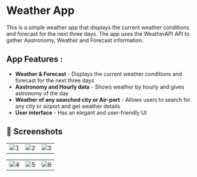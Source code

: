 # Weather App

This is a simple weather app that displays the current weather conditions and forecast for the next three days. The app uses the WeatherAPI API to gather Aastronomy, Weather and Forecast information.

## App Features :
- **Weather & Forecast** - Displays the current weather conditions and forecast for the next three days
- **Aastronomy and Hourly data** - Shows weather by hourly and gives astronomy of the day
- **Weather of any searched city or Air-port** - Allows users to search for any city or airport and get weather details
- **User interface** - Has an elegant and user-friendly UI

## 📸 Screenshots


|   |   |   |
|---|---|---|
|![1](https://user-images.githubusercontent.com/95186825/224480873-608917f7-b9b3-4e82-99b9-3773d5437377.jpg)|![2](https://user-images.githubusercontent.com/95186825/224480875-d14ffa53-246c-4e30-95bf-ba800b085991.jpg)|![3](https://user-images.githubusercontent.com/95186825/224480879-ab88b781-8059-4122-bc04-ff4545e5753e.jpg)


|   |   |   |
|---|---|---|
|![4](https://user-images.githubusercontent.com/95186825/224480882-c1462d94-1d66-4ee1-b54d-c8a635b5699d.jpg)|![5](https://user-images.githubusercontent.com/95186825/224480886-8297abf3-8f52-4a09-a963-299eefc46bac.jpg)|![6](https://user-images.githubusercontent.com/95186825/224480892-7dd699ae-8817-4b55-af9d-c05a6279927a.jpg)
